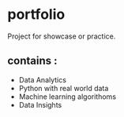 # portfolio
Project for showcase or practice.
## contains :
<ul>
  <li>Data Analytics</li>
  <li>Python with real world data</li>
  <li>Machine learning algorithoms</li>
  <li>Data Insights</li>
</ul>
